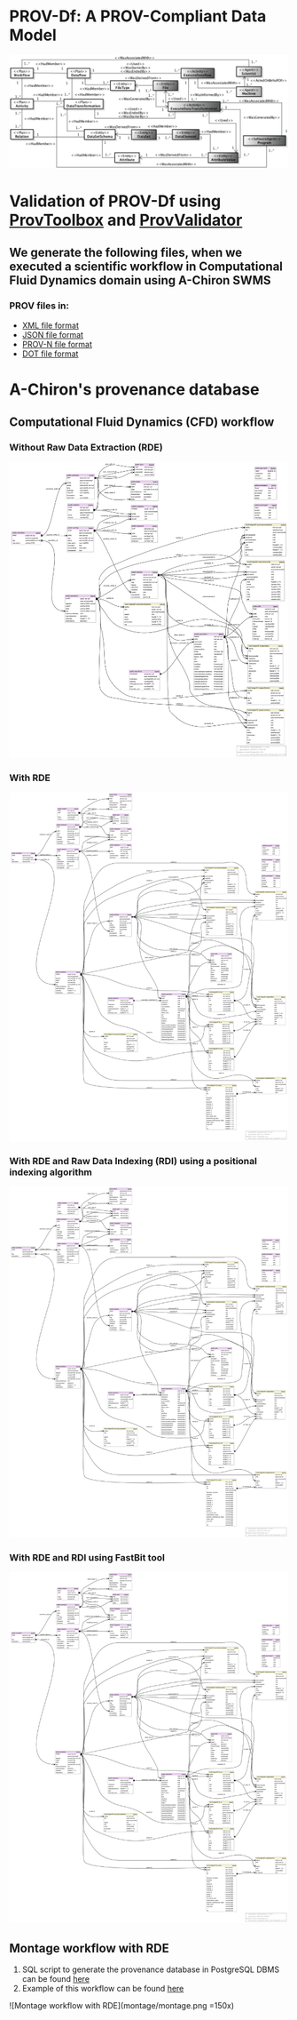 # PROV-Df: A PROV-Compliant Data Model
![alt text](PROV-Df.png "PROV-Df")

# Validation of PROV-Df using [ProvToolbox](http://lucmoreau.github.io/ProvToolbox/) and [ProvValidator](https://provenance.ecs.soton.ac.uk/validator/view/validator.html)
## We generate the following files, when we executed a scientific workflow in Computational Fluid Dynamics domain using A-Chiron SWMS
### PROV files in:
* [XML file format](a-chiron-cfd/prov-files/a-chiron-cfd.xml)
* [JSON file format](a-chiron-cfd/prov-files/a-chiron-cfd.json)
* [PROV-N file format](a-chiron-cfd/prov-files/a-chiron-cfd.provn)
* [DOT file format](a-chiron-cfd/prov-files/a-chiron-cfd.dot)

# A-Chiron's provenance database 
## Computational Fluid Dynamics (CFD) workflow
### Without Raw Data Extraction (RDE)
![CFD workflow without RDE](a-chiron-cfd/cfd-default.png)

### With RDE
![CFD workflow with RDE](a-chiron-cfd/cfd-program.png)

### With RDE and Raw Data Indexing (RDI) using a positional indexing algorithm
![CFD workflow with RDE and Positional indexing](a-chiron-cfd/cfd-positional.png)

### With RDE and RDI using FastBit tool
![CFD workflow with RDE and RDI using FastBit tool](a-chiron-cfd/cfd-fastbit.png)

## Montage workflow with RDE
1. SQL script to generate the provenance database in PostgreSQL DBMS can be found [here](montage/montage.sql)
2. Example of this workflow can be found [here](../simulation/montage)

![Montage workflow with RDE](montage/montage.png =150x)

